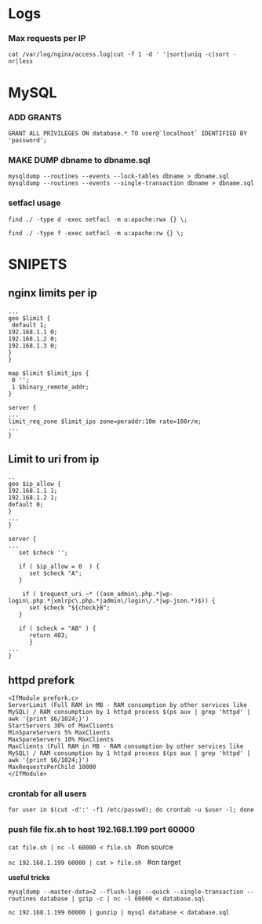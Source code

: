 # Logs
### Max requests per IP
```cat /var/log/nginx/access.log|cut -f 1 -d ' '|sort|uniq -c|sort -nr|less ```

# MySQL
### ADD GRANTS
```GRANT ALL PRIVILEGES ON database.* TO user@`localhost` IDENTIFIED BY 'password';```
### MAKE DUMP dbname to dbname.sql
```mysqldump --routines --events --lock-tables dbname > dbname.sql```
```mysqldump --routines --events --single-transaction dbname > dbname.sql```

### setfacl usage

```find ./ -type d -exec setfacl -m u:apache:rwx {} \;```

```find ./ -type f -exec setfacl -m u:apache:rw {} \;```

# SNIPETS
## nginx limits per ip
```nginx http {
...
geo $limit {
 default 1;
192.168.1.1 0;
192.168.1.2 0;
192.168.1.3 0;
}
}

map $limit $limit_ips {
 0 '';
 1 $binary_remote_addr;
}

server {
...
limit_req_zone $limit_ips zone=peraddr:10m rate=100r/m;
...
}
```
## Limit to uri from ip

```nginx http {
..
geo $ip_allow {
192.168.1.1 1;
192.168.1.2 1;
default 0;
}
...
}

server {
...
   set $check '';
  
   if ( $ip_allow = 0  ) {
      set $check "A";
   }

    if ( $request_uri ~* ((asm_admin\.php.*|wp-login\.php.*|xmlrpc\.php.*|admin\/login\/.*|wp-json.*)$)) {
      set $check "${check}B";
   }

   if ( $check = "AB" ) {
      return 403;
      }
...
}
```
## httpd prefork 
```
<IfModule prefork.c>
ServerLimit (Full RAM in MB - RAM consumption by other services like MySQL) / RAM consumption by 1 httpd process $(ps aux | grep 'httpd' | awk '{print $6/1024;}')
StartServers 30% of MaxClients
MinSpareServers 5% MaxClients
MaxSpareServers 10% MaxClients
MaxClients (Full RAM in MB - RAM consumption by other services like MySQL) / RAM consumption by 1 httpd process $(ps aux | grep 'httpd' | awk '{print $6/1024;}')
MaxRequestsPerChild 10000
</IfModule>
```

### crontab for all users
```for user in $(cut -d':' -f1 /etc/passwd); do crontab -u $user -l; done```
### push file fix.sh to host 192.168.1.199 port 60000
```cat file.sh | nc -l 60000 < file.sh ``` #on source

```nc 192.168.1.199 60000 | cat > file.sh ``` #on target

__useful tricks__

```mysqldump --master-data=2 --flush-logs --quick --single-transaction --routines database | gzip -c | nc -l 60000 < database.sql```

```nc 192.168.1.199 60000 | gunzip | mysql database < database.sql```
